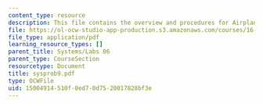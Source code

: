 ```yaml
---
content_type: resource
description: This file contains the overview and procedures for Airplane Construction.
file: https://ol-ocw-studio-app-production.s3.amazonaws.com/courses/16-01-unified-engineering-i-ii-iii-iv-fall-2005-spring-2006/15004914510f0ed70d7520017828bf3e_sysprob9.pdf
file_type: application/pdf
learning_resource_types: []
parent_title: Systems/Labs 06
parent_type: CourseSection
resourcetype: Document
title: sysprob9.pdf
type: OCWFile
uid: 15004914-510f-0ed7-0d75-20017828bf3e
---
```

